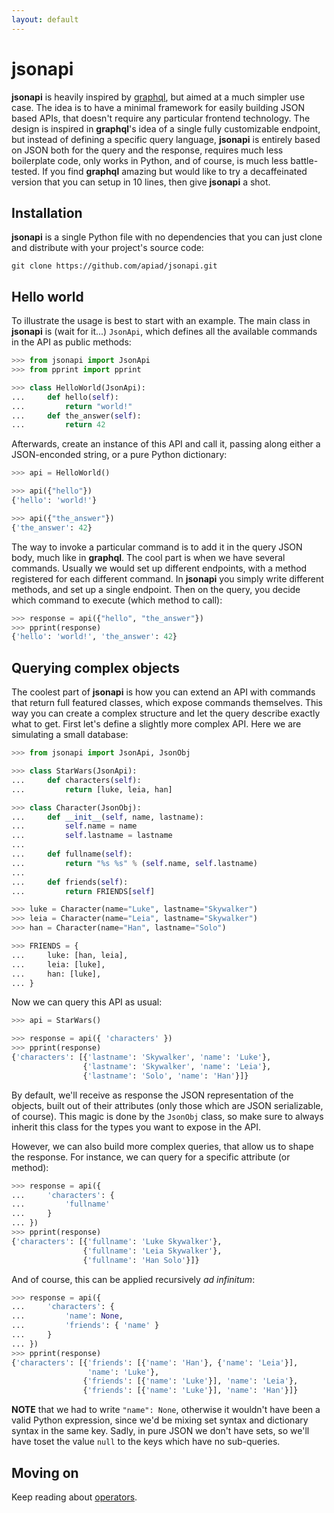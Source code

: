 ```yaml
---
layout: default
---
```

# jsonapi

**jsonapi** is heavily inspired by [graphql](https://graphql.org), but aimed at a much simpler use case. The idea is to have a minimal framework for easily building JSON based APIs, that doesn't require any particular frontend technology. The design is inspired in **graphql**'s idea of a single fully customizable endpoint, but instead of defining a specific query language, **jsonapi** is entirely based on JSON both for the query and the response, requires much less boilerplate code, only works in Python, and of course, is much less battle-tested. If you find **graphql** amazing but would like to try a decaffeinated version that you can setup in 10 lines, then give **jsonapi** a shot.

## Installation

**jsonapi** is a single Python file with no dependencies that you can just clone and distribute with your project's source code:

    git clone https://github.com/apiad/jsonapi.git

## Hello world

To illustrate the usage is best to start with an example. The main class in **jsonapi** is (wait for it...) `JsonApi`, which defines all the available commands in the API as public methods:

```python
>>> from jsonapi import JsonApi
>>> from pprint import pprint

>>> class HelloWorld(JsonApi):
...     def hello(self):
...         return "world!"
...     def the_answer(self):
...         return 42

```

Afterwards, create an instance of this API and call it, passing along either a JSON-enconded string, or a pure Python dictionary:

```python
>>> api = HelloWorld()

>>> api({"hello"})
{'hello': 'world!'}

>>> api({"the_answer"})
{'the_answer': 42}

```

The way to invoke a particular command is to add it in the query JSON body, much like in **graphql**. The cool part is when we have several commands. Usually we would set up different endpoints, with a method registered for each different command. In **jsonapi** you simply write different methods, and set up a single endpoint. Then on the query, you decide which command to execute (which method to call):

```python
>>> response = api({"hello", "the_answer"})
>>> pprint(response)
{'hello': 'world!', 'the_answer': 42}

```

## Querying complex objects

The coolest part of **jsonapi** is how you can extend an API with commands that return full featured classes, which expose commands themselves. This way you can create a complex structure and let the query describe exactly what to get. First let's define a slightly more complex API. Here we are simulating a small database:

```python
>>> from jsonapi import JsonApi, JsonObj

>>> class StarWars(JsonApi):
...     def characters(self):
...         return [luke, leia, han]

>>> class Character(JsonObj):
...     def __init__(self, name, lastname):
...         self.name = name
...         self.lastname = lastname
...
...     def fullname(self):
...         return "%s %s" % (self.name, self.lastname)
...
...     def friends(self):
...         return FRIENDS[self]

>>> luke = Character(name="Luke", lastname="Skywalker")
>>> leia = Character(name="Leia", lastname="Skywalker")
>>> han = Character(name="Han", lastname="Solo")

>>> FRIENDS = {
...     luke: [han, leia],
...     leia: [luke],
...     han: [luke],
... }

```

Now we can query this API as usual:

```python
>>> api = StarWars()

>>> response = api({ 'characters' })
>>> pprint(response)
{'characters': [{'lastname': 'Skywalker', 'name': 'Luke'},
                {'lastname': 'Skywalker', 'name': 'Leia'},
                {'lastname': 'Solo', 'name': 'Han'}]}

```

By default, we'll receive as response the JSON representation of the objects, built out of their attributes (only those which are JSON serializable, of course). This magic is done by the `JsonObj` class, so make sure to always inherit this class for the types you want to expose in the API.

However, we can also build more complex queries, that allow us to shape the response. For instance, we can query for a specific attribute (or method):

```python
>>> response = api({
...     'characters': {
...         'fullname'
...     }
... })
>>> pprint(response)
{'characters': [{'fullname': 'Luke Skywalker'},
                {'fullname': 'Leia Skywalker'},
                {'fullname': 'Han Solo'}]}

```

And of course, this can be applied recursively *ad infinitum*:

```python
>>> response = api({
...     'characters': {
...         'name': None,
...         'friends': { 'name' }
...     }
... })
>>> pprint(response)
{'characters': [{'friends': [{'name': 'Han'}, {'name': 'Leia'}],
                 'name': 'Luke'},
                {'friends': [{'name': 'Luke'}], 'name': 'Leia'},
                {'friends': [{'name': 'Luke'}], 'name': 'Han'}]}

```

**NOTE** that we had to write `"name": None`, otherwise it wouldn't have been a valid Python expression, since we'd be mixing set syntax and dictionary syntax in the same key. Sadly, in pure JSON we don't have sets, so we'll have toset the value `null` to the keys which have no sub-queries.

## Moving on

Keep reading about [operators](/operators.md).

<script src="/js/demo.js"></script>

